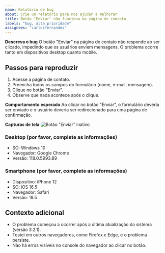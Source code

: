 ```yaml
---
name: Relatório de bug
about: Crie um relatório para nos ajudar a melhorar
title: Botão "Enviar" não funciona na página de contato
labels: "bug, alta prioridade"
assignees: "carlosfernandes"
---
```


**Descreva o bug**
O botão "Enviar" na página de contato não responde ao ser clicado, impedindo que os usuários enviem mensagens. O problema ocorre tanto em dispositivos desktop quanto mobile.

## Passos para reproduzir

1. Acesse a página de contato.
2. Preencha todos os campos do formulário (nome, e-mail, mensagem).
3. Clique no botão "Enviar".
4. Observe que nada acontece após o clique.

**Comportamento esperado**
Ao clicar no botão "Enviar", o formulário deveria ser enviado e o usuário deveria ser redirecionado para uma página de confirmação.

**Capturas de tela**
![Botão "Enviar" inativo](https://exemplo.com/caminho/para/imagem.png)

### Desktop (por favor, complete as informações)

- SO: Windows 10
- Navegador: Google Chrome
- Versão: 118.0.5993.89

### Smartphone (por favor, complete as informações)

- Dispositivo: iPhone 12
- SO: iOS 16.5
- Navegador: Safari
- Versão: 16.5

## Contexto adicional

- O problema começou a ocorrer após a última atualização do sistema (versão 3.2.1).
- Testei em outros navegadores, como Firefox e Edge, e o problema persiste.
- Não há erros visíveis no console do navegador ao clicar no botão.
